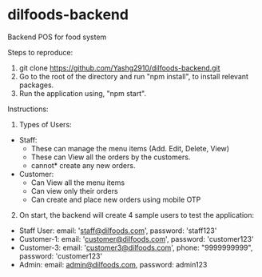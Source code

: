 # dilfoods-backend
Backend POS for food system

Steps to reproduce:
1. git clone https://github.com/Yashg2910/dilfoods-backend.git
2. Go to the root of the directory and run "npm install", to install relevant packages.
3. Run the application using, "npm start".

Instructions:
1. Types of Users:
  * Staff: 
    - These can manage the menu items (Add. Edit, Delete, View)
    - These can View all the orders by the customers.
    - cannot* create any new orders.
  * Customer:
    - Can View all the menu items
    - Can view only their orders
    - Can create and place new orders using mobile OTP


2. On start, the backend will create 4 sample users to test the application:
  - Staff User: email: 'staff@dilfoods.com', password: 'staff123'
  - Customer-1:  email: 'customer@dilfoods.com', password: 'customer123'
  - Customer-3: email: 'customer3@dilfoods.com', phone: "9999999999", password: 'customer123'
  - Admin: email: admin@dilfoods.com, password: admin123
